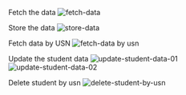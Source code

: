 Fetch the data
![fetch-data](https://github.com/akshayAR17/SpringBoot-CRUD-Operations/assets/107508875/3af95d4e-61d3-45d1-a483-90f8441e3c27)

Store the data
![store-data](https://github.com/akshayAR17/SpringBoot-CRUD-Operations/assets/107508875/91ed8c3e-d8e1-4036-9ef8-2b87b84b81ec)

Fetch data by USN
![fetch-data by usn](https://github.com/akshayAR17/SpringBoot-CRUD-Operations/assets/107508875/fa6cd1a7-b587-4bdb-bd07-03d552a40149)

Update the student data
![update-student-data-01](https://github.com/akshayAR17/SpringBoot-CRUD-Operations/assets/107508875/d33e51dc-d1e5-4e5a-96bc-9cc105ebb621)
![update-student-data-02](https://github.com/akshayAR17/SpringBoot-CRUD-Operations/assets/107508875/1d8d138d-842d-40cf-8d26-6b529796d0be)

Delete student by usn
![delete-student-by-usn](https://github.com/akshayAR17/SpringBoot-CRUD-Operations/assets/107508875/5a6c8ea2-e241-406f-be6d-551724eebed0)
